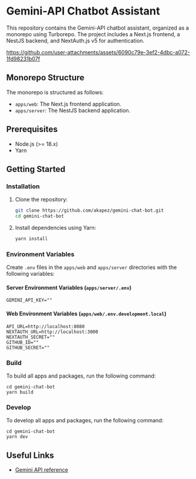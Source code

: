 # Gemini-API Chatbot Assistant

This repository contains the Gemini-API chatbot assistant, organized as a monorepo using Turborepo. The project includes a Next.js frontend, a NestJS backend, and NextAuth.js v5 for authentication.

https://github.com/user-attachments/assets/6090c79e-3ef2-4dbc-a072-1fd98231b07f

## Monorepo Structure

The monorepo is structured as follows:
- `apps/web`: The Next.js frontend application.
- `apps/server`: The NestJS backend application.

## Prerequisites

- Node.js (>= 18.x)
- Yarn

## Getting Started

### Installation

1. Clone the repository:

    ```sh
    git clone https://github.com/akapez/gemini-chat-bot.git
    cd gemini-chat-bot
    ```

2. Install dependencies using Yarn:

    ```sh
    yarn install
    ```

### Environment Variables

Create `.env` files in the `apps/web` and `apps/server` directories with the following variables:

#### Server Environment Variables (`apps/server/.env`)

```env
GEMINI_API_KEY=""
```

#### Web Environment Variables (`apps/web/.env.development.local`)

```env
API_URL=http://localhost:8080
NEXTAUTH_URL=http://localhost:3000
NEXTAUTH_SECRET=""
GITHUB_ID=""
GITHUB_SECRET=""
```

### Build

To build all apps and packages, run the following command:

```
cd gemini-chat-bot
yarn build
```

### Develop

To develop all apps and packages, run the following command:

```
cd gemini-chat-bot
yarn dev
```


## Useful Links

- [Gemini API reference](https://ai.google.dev/api?lang=node)

